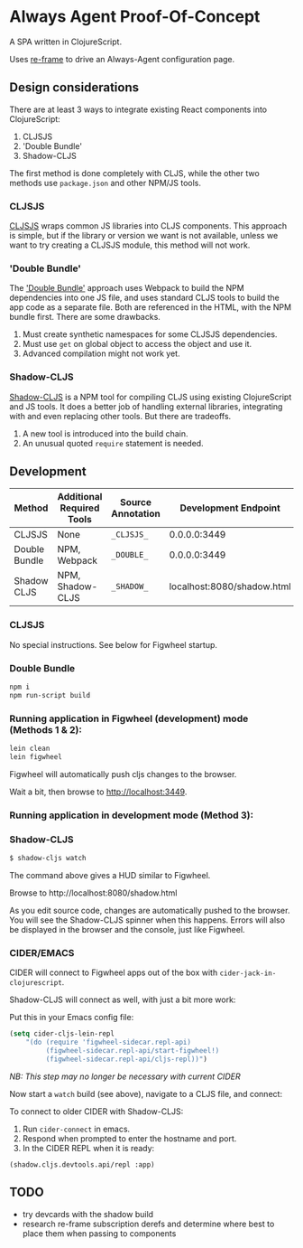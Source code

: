 # Always Agent Proof-Of-Concept

A SPA written in ClojureScript.

Uses [re-frame][1] to drive an Always-Agent configuration page.

## Design considerations

There are at least 3 ways to integrate existing React components into ClojureScript:

1. CLJSJS
1. 'Double Bundle'
1. Shadow-CLJS

The first method is done completely with CLJS,
while the other two methods use `package.json`
and other NPM/JS tools.

### CLJSJS

[CLJSJS][2] wraps common JS libraries into CLJS components.
This approach is simple, but if the library or version
we want is not available, unless we want to try creating
a CLJSJS module, this method will not work.

### 'Double Bundle'

The ['Double Bundle'][2] approach uses Webpack to build the
NPM dependencies into one JS file, and uses standard CLJS tools
to build the app code as a separate file.
Both are referenced in the HTML, with the NPM bundle first.
There are some drawbacks.

1. Must create synthetic namespaces for some CLJSJS dependencies.
1. Must use `get` on global object to access the object and use it.
1. Advanced compilation might not work yet.

### Shadow-CLJS

[Shadow-CLJS][4] is a NPM tool for compiling CLJS
using existing ClojureScript and JS tools. It does a better
job of handling external libraries, integrating with
and even replacing other tools. But there are tradeoffs.

1. A new tool is introduced into the build chain.
1. An unusual quoted `require` statement is needed.

## Development

Method | Additional Required Tools | Source Annotation | Development Endpoint
------ | ------------------------- | ----------------- | --------------------
CLJSJS | None                      | `_CLJSJS_`        | 0.0.0.0:3449
Double Bundle | NPM, Webpack | `_DOUBLE_`              | 0.0.0.0:3449
Shadow CLJS | NPM, Shadow-CLJS | `_SHADOW_`            | localhost:8080/shadow.html

### CLJSJS

No special instructions. See below for Figwheel startup.


### Double Bundle

```bash
npm i
npm run-script build
```

### Running application in Figwheel (development) mode (Methods 1 & 2):

```bash
lein clean
lein figwheel
```

Figwheel will automatically push cljs changes to the browser.

Wait a bit, then browse to [http://localhost:3449](http://localhost:3449).

### Running application in development mode (Method 3):


### Shadow-CLJS

```bash
$ shadow-cljs watch
```

The command above gives a HUD similar to Figwheel.

Browse to http://localhost:8080/shadow.html

As you edit source code, changes are automatically pushed to the browser.
You will see the Shadow-CLJS spinner when this happens. Errors will
also be displayed in the browser and the console, just like Figwheel.

### CIDER/EMACS

CIDER will connect to Figwheel apps out of the box with `cider-jack-in-clojurescript`.

Shadow-CLJS will connect as well, with just a bit more work:

Put this in your Emacs config file:

```lisp
(setq cider-cljs-lein-repl
	"(do (require 'figwheel-sidecar.repl-api)
         (figwheel-sidecar.repl-api/start-figwheel!)
         (figwheel-sidecar.repl-api/cljs-repl))")
```

*NB: This step may no longer be necessary with current CIDER*

Now start a `watch` build (see above), navigate to a CLJS file, and connect:

To connect to older CIDER with Shadow-CLJS:

1. Run `cider-connect` in emacs.
1. Respond when prompted to enter the hostname and port.
1. In the CIDER REPL when it is ready:

```
(shadow.cljs.devtools.api/repl :app)
```

## TODO

- try devcards with the shadow build
- research re-frame subscription derefs
 and determine where best to place them when passing to components

[1]: https://github.com/Day8/re-frame
[2]: https://cljsjs.github.io
[3]: https://github.com/pesterhazy/double-bundle
[4]: https://shadow-cljs.github.io/docs/UsersGuide.html
